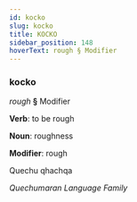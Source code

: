 ```yaml
---
id: kocko
slug: kocko
title: KOCKO
sidebar_position: 148
hoverText: rough § Modifier
---
```


### kocko

*rough* **§** Modifier

**Verb**: to be rough

**Noun**: roughness

**Modifier**: rough

Quechu qhachqa 

*Quechumaran Language Family*